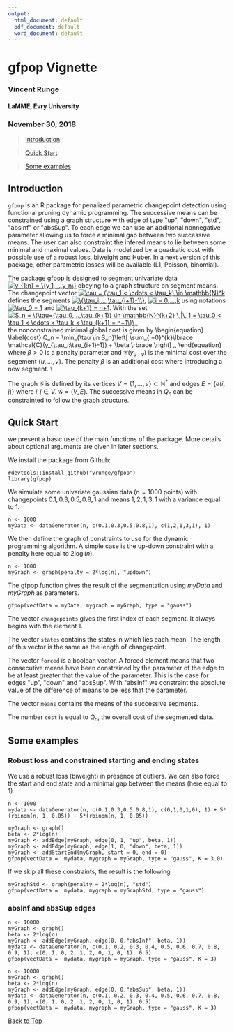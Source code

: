 ```yaml
---
output:
  html_document: default
  pdf_document: default
  word_document: default
---
```


<!-- 
%\VignetteEngine{knitr::rmarkdown} 
%\VignetteIndexEntry{An Introduction to gfpop}
--> 

<a id="top"></a>

# gfpop Vignette
### Vincent Runge
#### LaMME, Evry University
### November 30, 2018

> [Introduction](#intro)

> [Quick Start](#qs)

> [Some examples](#se)

<a id="intro"></a>

## Introduction

`gfpop` is an R package for penalized parametric changepoint detection using functional pruning dynamic programming. The successive means can be constrained using a graph structure with edge of type "up", "down", "std", "absInf" or "absSup". To each edge we can use an additional nonnegative parameter allowing us to force a minimal gap between two successive means. The user can also constraint the infered means to lie between some minimal and maximal values. Data is modelized by a quadratic cost with possible use of a robust loss, biweight and Huber. In a next version of this package, other parametric losses will be available (L1, Poisson, binomial). 

The package gfpop is designed to segment univariate data <a href="https://www.codecogs.com/eqnedit.php?latex=\inline&space;y_{1:n}&space;=&space;\{y_1,...,y_n\}" target="_blank"><img src="https://latex.codecogs.com/gif.latex?\inline&space;y_{1:n}&space;=&space;\{y_1,...,y_n\}" title="y_{1:n} = \{y_1,...,y_n\}" /></a> obeying to a graph structure on segment means. The changepoint vector <a href="https://www.codecogs.com/eqnedit.php?latex=\inline&space;\tau&space;=&space;(\tau_1&space;<&space;\cdots&space;<&space;\tau_k)&space;\in&space;\mathbb{N}^k" target="_blank"><img src="https://latex.codecogs.com/gif.latex?\inline&space;\tau&space;=&space;(\tau_1&space;<&space;\cdots&space;<&space;\tau_k)&space;\in&space;\mathbb{N}^k" title="\tau = (\tau_1 < \cdots < \tau_k) \in \mathbb{N}^k" /></a> defines the segments <a href="https://www.codecogs.com/eqnedit.php?latex=\inline&space;\{\tau_i,...,\tau_{i&plus;1}-1\}" target="_blank"><img src="https://latex.codecogs.com/gif.latex?\inline&space;\{\tau_i,...,\tau_{i&plus;1}-1\}" title="\{\tau_i,...,\tau_{i+1}-1\}" /></a>, <a href="https://www.codecogs.com/eqnedit.php?latex=\inline&space;i&space;=&space;0,...,k" target="_blank"><img src="https://latex.codecogs.com/gif.latex?\inline&space;i&space;=&space;0,...,k" title="i = 0,...,k" /></a> using notations <a href="https://www.codecogs.com/eqnedit.php?latex=\inline&space;\tau_0&space;=&space;1" target="_blank"><img src="https://latex.codecogs.com/gif.latex?\inline&space;\tau_0&space;=&space;1" title="\tau_0 = 1" /></a> and <a href="https://www.codecogs.com/eqnedit.php?latex=\inline&space;\tau_{k&plus;1}&space;=&space;n&plus;1" target="_blank"><img src="https://latex.codecogs.com/gif.latex?\inline&space;\tau_{k&plus;1}&space;=&space;n&plus;1" title="\tau_{k+1} = n+1" /></a>. With the set <a href="https://www.codecogs.com/eqnedit.php?latex=\inline&space;S_n&space;=&space;\{\tau=(\tau_0,...,\tau_{k&plus;1})&space;\in&space;\mathbb{N}^{k&plus;2}&space;\,|\,&space;1&space;=&space;\tau_0&space;<&space;\tau_1&space;<&space;\cdots&space;<&space;\tau_k&space;<&space;\tau_{k&plus;1}&space;=&space;n&plus;1\}\,," target="_blank"><img src="https://latex.codecogs.com/gif.latex?\inline&space;S_n&space;=&space;\{\tau=(\tau_0,...,\tau_{k&plus;1})&space;\in&space;\mathbb{N}^{k&plus;2}&space;\,|\,&space;1&space;=&space;\tau_0&space;<&space;\tau_1&space;<&space;\cdots&space;<&space;\tau_k&space;<&space;\tau_{k&plus;1}&space;=&space;n&plus;1\}\,," title="S_n = \{\tau=(\tau_0,...,\tau_{k+1}) \in \mathbb{N}^{k+2} \,|\, 1 = \tau_0 < \tau_1 < \cdots < \tau_k < \tau_{k+1} = n+1\}\,," /></a> the nonconstrained minimal global cost is given by
\begin{equation}
\label{cost}
Q_n = \min_{\tau \in S_n}\left[ \sum_{i=0}^{k}\lbrace \mathcal{C}(y_{\tau_i:\tau_{i+1}-1}) + \beta \rbrace \right] \,,
\end{equation}
where $\beta > 0$ is a penalty parameter and $\mathcal{C}(y_{u:v})$ is the minimal cost over the segement $\{u,...,v\}$. The penalty $\beta$ is an additional cost where introducing a new segment. \\


The graph $\mathcal{G}$ is defined by its vertices $V = \{1,...,v\} \subset \mathbb{N}^*$ and edges $E = \{e(i,j)\}$ where $i,j \in V$. $\mathcal{G} = (V,E)$. The successive means in $Q_n$ can be constrainted to follow the graph structure.

<a id="qs"></a>

## Quick Start

we present a basic use of the main functions of the package. More details about optional arguments are given in later sections.

We install the package from Github:
```{r}
#devtools::install_github("vrunge/gfpop")
library(gfpop)
```

We simulate some univariate gaussian data ($n = 1000$ points) with changepoints $0.1, 0.3, 0.5, 0.8, 1$ and means $1, 2, 1, 3, 1$ with a variance equal to $1$.
```{r}
n <- 1000
myData <- dataGenerator(n, c(0.1,0.3,0.5,0.8,1), c(1,2,1,3,1), 1)
```

We then define the graph of constraints to use for the dynamic programming algorithm. A simple case is the up-down constraint with a penalty here equal to $2 \log(n)$.
```{r}
n <- 1000
myGraph <- graph(penalty = 2*log(n), "updown")
```

The gfpop function gives the result of the segmentation using $myData$ and $myGraph$ as parameters.
```{r}
gfpop(vectData = myData, mygraph = myGraph, type = "gauss")
```

The vector `changepoints` gives the first index of each segment. It always begins with the element $1$.

The vector `states` contains the states in which lies each mean. The length of this vector is the same as the length of changepoint.

The vector `forced` is a boolean vector. A forced element means that two consecutive means have been constrained by the parameter of the edge to be at least greater that the value of the parameter. This is the case for edges "up", "down" and "absSup". With "absInf" we constraint the absolute value of the difference of means to be less that the parameter.  

The vector `means` contains the means of the successive segments. 
 
The number `cost` is equal to $Q_n$, the overall cost of the segmented data. 


<a id="se"></a>

## Some examples

### Robust loss and constrained starting and ending states

We use a robust loss (biweight) in presence of outliers. We can also force the start and end state and a minimal gap between the means (here equal to $1$)
```{r}
n <- 1000
mydata <- dataGenerator(n, c(0.1,0.3,0.5,0.8,1), c(0,1,0,1,0), 1) + 5*(rbinom(n, 1, 0.05)) - 5*(rbinom(n, 1, 0.05))

myGraph <- graph()
beta <- 2*log(n)
myGraph <- addEdge(myGraph, edge(0, 1, "up", beta, 1))
myGraph <- addEdge(myGraph, edge(1, 0, "down", beta, 1))
myGraph <- addStartEnd(myGraph, start = 0, end = 0)
gfpop(vectData =  mydata, mygraph = myGraph, type = "gauss", K = 3.0)
```

If we skip all these constraints, the result is the following

```{r}
myGraphStd <- graph(penalty = 2*log(n), "std")
gfpop(vectData =  mydata, mygraph = myGraphStd, type = "gauss")
```



### absInf and absSup edges

```{r}
n <- 10000
myGraph <- graph()
beta <- 2*log(n)
myGraph <- addEdge(myGraph, edge(0, 0,"absInf", beta, 1))
mydata <- dataGenerator(n, c(0.1, 0.2, 0.3, 0.4, 0.5, 0.6, 0.7, 0.8, 0.9, 1), c(0, 1, 0, 2, 1, 2, 0, 1, 0, 1), 0.5)
gfpop(vectData =  mydata, mygraph = myGraph, type = "gauss", K = 3)
```



```{r}
n <- 10000
myGraph <- graph()
beta <- 2*log(n)
myGraph <- addEdge(myGraph, edge(0, 0,"absSup", beta, 1))
mydata <- dataGenerator(n, c(0.1, 0.2, 0.3, 0.4, 0.5, 0.6, 0.7, 0.8, 0.9, 1), c(0, 1, 0, 2, 1, 2, 0, 1, 0, 1), 0.5)
gfpop(vectData =  mydata, mygraph = myGraph, type = "gauss", K = 3)
```








[Back to Top](#top)
